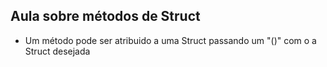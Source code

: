 ## Aula sobre métodos de Struct

- Um método pode ser atribuido a uma Struct passando um "()" com o a Struct desejada 